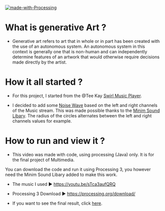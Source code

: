 [![made-with-Processing](https://upload.wikimedia.org/wikipedia/commons/thumb/2/2e/Processing_3_logo.png/600px-Processing_3_logo.png)](https://processing.org/)


# What is generative Art ?
* Generative art refers to art that in whole or in part has been created with the use of an autonomous system. An autonomous system in this context is generally one that is non-human and can independently determine features of an artwork that would otherwise require decisions made directly by the artist.

# How it all started ?

* For this project, I started from the @Tee Kay [Swirl Music Player](https://pastebin.com/vTvvemtV).

* I decided to add  some [Noise Wave](https://processing.org/examples/noisewave.html) based on the left and right channels of the Music stream. This was made possible thanks to the [Minim Sound Libary](http://code.compartmental.net/minim/audioplayer_class_audioplayer.html). The radius of the circles alternates between the left and right channels values for example.

# How to run and view it ?

* This video was made with code, using processing (Java) only. It is for the final project of Multimedia.

You can download the code and run it using Processing 3, you however need the Minim Sound Libary added to make this work. 

* The music I used ► https://youtu.be/sTca3aufQRQ
* Processing 3 Download ► https://processing.org/download/


* If you want to see the final result, click [here](https://youtu.be/bH6qFdFs55E).